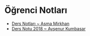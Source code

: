 # Öğrenci Notları

<!--Index-->

- [Ders Notları ~ Asma Mirkhan](./Ders%20Notlar%C4%B1%20~%20Asma%20Mirkhan.pdf)
- [Ders Notu 2018 ~ Ayşenur Kumbasar](./Ders%20Notu%202018%20~%20Ay%C5%9Fenur%20Kumbasar.pdf)

<!--Index-->

